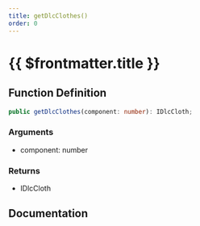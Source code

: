 ```yaml
---
title: getDlcClothes()
order: 0
---
```


# {{ $frontmatter.title }}

<!--@include: ./getDlcClothes_partial_header.md-->

## Function Definition

```ts
public getDlcClothes(component: number): IDlcCloth;
```

### Arguments

* component: number

### Returns

* IDlcCloth

## Documentation

<!--@include: ./getDlcClothes_partial_footer.md-->
